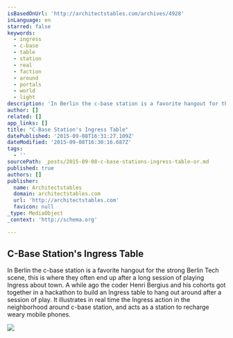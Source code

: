 ```yaml
---
isBasedOnUrl: 'http://architectstables.com/archives/4928'
inLanguage: en
starred: false
keywords:
  - ingress
  - c-base
  - table
  - station
  - real
  - faction
  - around
  - portals
  - world
  - light
description: 'In Berlin the c-base station is a favorite hangout for the strong Berlin Tech scene, this is where they often end up after a long session of playing Ingress about town. A while ago the coder Henri Bergius and his cohorts got together in a hackathon to build an Ingress table to hang out around after a session of play. It illustrates in real time the Ingress action in the neighborhood around c-base station, and acts as a station to recharge weary mobile phones.'
author: []
related: []
app_links: []
title: "C-Base Station's Ingress Table"
datePublished: '2015-09-08T16:31:27.109Z'
dateModified: '2015-09-08T16:30:16.687Z'
tags:
  - ''
sourcePath: _posts/2015-09-08-c-base-stations-ingress-table-or.md
published: true
authors: []
publisher:
  name: Architectstables
  domain: architectstables.com
  url: 'http://architectstables.com'
  favicon: null
_type: MediaObject
_context: 'http://schema.org'

---
```

<article style=""><h1>C-Base Station's Ingress Table</h1><p>In Berlin the c-base station is a favorite hangout for the strong Berlin Tech scene, this is where they often end up after a long session of playing Ingress about town. A while ago the coder Henri Bergius and his cohorts got together in a hackathon to build an Ingress table to hang out around after a session of play. It illustrates in real time the Ingress action in the neighborhood around c-base station, and acts as a station to recharge weary mobile phones.</p><img src="http://architectstables.com/wp-content/uploads/2014/07/ingress-table-test-small-450x337.jpg" /></article>